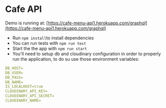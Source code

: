 # Cafe API

Demo is running at: [https://cafe-menu-api1.herokuapp.com/graphql](https://cafe-menu-api1.herokuapp.com/graphql)

- Run `npm install`to install dependencies
- You can run tests with `npm run test`
- Start the the app with `npm run start`
- You'll need to setup db and cloudinary configuration in order to properly run the application, to do su use those environment variables:

```yaml
DB_HOST=
DB_USER=
DB_PASS=
DB_NAME=
IS_LOCALHOST=true
CLOUDINARY_API_KEY=
CLOUDINARY_API_SECRET=
CLOUDINARY_NAME=
```
